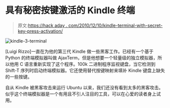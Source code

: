 # 具有秘密按键激活的 Kindle 终端

> 原文:[https://hack aday . com/2010/12/10/kindle-terminal-with-secret-key-press-activation/](https://hackaday.com/2010/12/10/kindle-terminal-with-secret-key-press-activation/)

![](../Images/3701a671ce0c43a23e6f08b02db1caf4.png "kindle-3-terminal")

[Luigi Rizzo]一直在为他的第三代 Kindle 做一些黑客工作。已经有一个基于 Python 的终端模拟器叫做 AjaxTerm，但是他想要一个轻量级的独立模拟器，所以他用 C 语言重新实现了这个程序。100k 二进制程序监视键盘，当它检测到 Shift-T 序列时启动终端模拟器。它还使用替代按键映射来填补 Kindle 键盘上缺失的一些按键。

自从 Kindle 被黑客攻击来运行 Ubuntu 以来，我们还没有看到太多的黑客攻击。似乎这个终端模拟器是一个有用且不引人注目的工具，可以在心爱的读者身上试用。